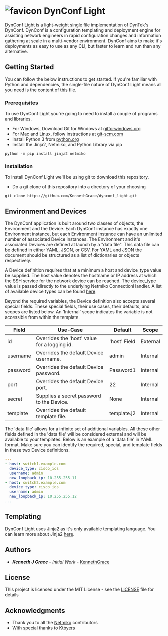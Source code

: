 # ![favicon](favicon.png) DynConf Light

   DynConf Light is a light-weight single file implementation of DynTek's DynConf. DynConf is a configuration templating and deployment engine for assisting network engineers in rapid configuration changes and information gathering at scale in a multi-vendor environment. DynConf aims to make it's deployments as easy to use as any CLI, but faster to learn and run than any alternative.

## Getting Started

You can follow the below instructions to get started. If you're familiar with Python and dependencies, the single-file nature of DynConf Light means all you need is the content of [this](dynconf.py) file.

### Prerequisites

To use DynConf Light you're going to need to install a couple of programs and libraries.

* For Windows, Download Git for Windows at [gitforwindows.org](https://gitforwindows.org/)
* For Mac and Linux, follow instructions at [git-scm.com](https://git-scm.com/book/en/v2/Getting-Started-Installing-Git)
* Install Python 3 from [python.org](https://www.python.org/)
* Install the Jinja2, Netmiko, and  Python Library via pip
```
python -m pip install jinja2 netmiko
```

### Installation

To install DynConf Light we'll be using git to download this repository.

* Do a git clone of this repository into a directory of your choosing
```
git clone https://github.com/KennethGrace/dynconf_light.git
```

## Environment and Devices
The DynConf application is built around two classes of objects, the Environment and the Device. Each DynConf instance has exactly one Environment instance, but each Environment instance can have an unlimited number of associated Device instances. The Environment and it's associated Devices are defined at launch by a "data file". This data file can be defined in either YAML, JSON, or CSV. For YAML and JSON the document should be structured as a list of dictionaries or objects respectively.

A Device definition requires that at a minimum a host and device_type value be supplied. The host value denotes the hostname or IP address at which the SSH service for the network device can be reached. The device_type value is passed directly to the underlying Netmiko ConnectionHandler. A list of available device types can be found [here](https://github.com/ktbyers/netmiko/blob/develop/EXAMPLES.md#available-device-types).

Beyond the required variables, the Device definition also accepts several special fields. These special fields, their use cases, their defaults, and scopes are listed below. An 'Internal' scope indicates the variable is not accessible from within the template.

|Field|Use-Case|Default|Scope|
|---|---|---|---|
|id|Overrides the 'host' value for a logging id.|'host' Field|External|
|username|Overrides the default Device username.|admin|Internal|
|password|Overrides the default Device password.|Password1|Internal|
|port|Overrides the default Device port.|22|Internal|
|secret|Supplies a secret password to the Device.|None|Internal|
|template|Overrides the default template file.|template.j2|Internal|

The 'data file' allows for a infinite set of additional variables. All these other fields defined in the 'data file' will be considered external and will be available to your templates. Below is an example of a 'data file' in YAML format. Make sure you can identify the required, special, and template fields in these two Device definitions.
```yaml
---
- host: switch1.example.com
  device_type: cisco_ios
  username: admin
  new_loopback_ip: 10.255.255.11
- host: switch2.example.com
  device_type: cisco_ios
  username: admin
  new_loopback_ip: 10.255.255.12
...
```
## Templating
DynConf Light uses Jinja2 as it's only available templating language. You can learn more about Jinja2 [here](https://jinja.palletsprojects.com/en/2.11.x/).

## Authors

* ***Kenneth J Grace*** - *Initial Work* - [KennethGrace](https://github.com/KennethGrace)

## License

This project is licensed under the MIT License - see the [LICENSE](LICENSE) file for details

## Acknowledgments
* Thank you to all the [Netmiko](https://github.com/ktbyers/netmiko) contributors
* With special thanks to [Ktbyers](https://github.com/ktbyers)